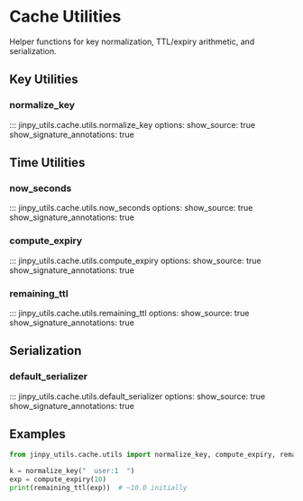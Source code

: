 # Cache Utilities

Helper functions for key normalization, TTL/expiry arithmetic, and serialization.

## Key Utilities

### normalize_key

::: jinpy_utils.cache.utils.normalize_key
    options:
      show_source: true
      show_signature_annotations: true

## Time Utilities

### now_seconds

::: jinpy_utils.cache.utils.now_seconds
    options:
      show_source: true
      show_signature_annotations: true

### compute_expiry

::: jinpy_utils.cache.utils.compute_expiry
    options:
      show_source: true
      show_signature_annotations: true

### remaining_ttl

::: jinpy_utils.cache.utils.remaining_ttl
    options:
      show_source: true
      show_signature_annotations: true

## Serialization

### default_serializer

::: jinpy_utils.cache.utils.default_serializer
    options:
      show_source: true
      show_signature_annotations: true

## Examples

```python
from jinpy_utils.cache.utils import normalize_key, compute_expiry, remaining_ttl

k = normalize_key("  user:1  ")
exp = compute_expiry(10)
print(remaining_ttl(exp))  # ~10.0 initially
```
